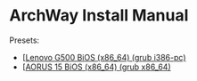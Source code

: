 # ArchWay Install Manual
Presets:
 - [[Lenovo G500 BiOS (x86_64) (grub i386-pc)](/guides/lg500.md)
 - [[AORUS 15 BiOS (x86_64) (grub x86_64)](/guides/aorus15.md)
